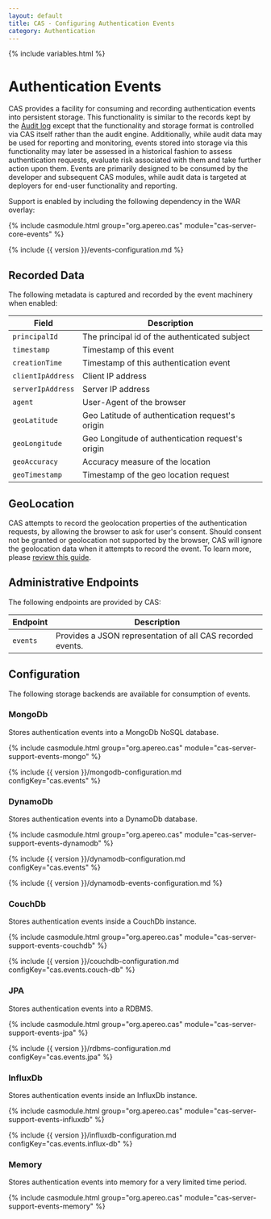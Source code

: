 ```yaml
---
layout: default
title: CAS - Configuring Authentication Events
category: Authentication
---
```

{% include variables.html %}

# Authentication Events

CAS provides a facility for consuming and recording authentication events into 
persistent storage. This functionality is similar to the records
kept by the [Audit log](Audits.html) except that the functionality and storage 
format is controlled via CAS itself rather than the audit engine.
Additionally, while audit data may be used for reporting and monitoring, events 
stored into storage via this functionality may later be assessed
in a historical fashion to assess authentication requests, evaluate risk 
associated with them and take further action upon them. Events are primarily
designed to be consumed by the developer and subsequent CAS modules, while 
audit data is targeted at deployers for end-user functionality and reporting.

Support is enabled by including the following dependency in the WAR overlay:

{% include casmodule.html group="org.apereo.cas" module="cas-server-core-events" %}

{% include {{ version }}/events-configuration.md %}

## Recorded Data

The following metadata is captured and recorded by the event machinery when enabled:

| Field                             | Description
|-----------------------------------|-----------------------------------------------------------------
| `principalId`                              | The principal id of the authenticated subject
| `timestamp`                                | Timestamp of this event
| `creationTime`                             | Timestamp of this authentication event
| `clientIpAddress`                          | Client IP address
| `serverIpAddress`                          | Server IP address
| `agent`                                    | User-Agent of the browser
| `geoLatitude`                              | Geo Latitude of authentication request's origin
| `geoLongitude`                             | Geo Longitude of authentication request's origin
| `geoAccuracy`                              | Accuracy measure of the location
| `geoTimestamp`                             | Timestamp of the geo location request

## GeoLocation

CAS attempts to record the geolocation properties of the authentication requests, by allowing 
the browser to ask for user's consent.  Should consent not be granted or geolocation 
not supported by the browser, CAS will ignore the geolocation data when it attempts to
record the event. To learn more, please [review this guide](GeoTracking-Authentication-Requests.html).

## Administrative Endpoints

The following endpoints are provided by CAS:
 
| Endpoint                 | Description
|--------------------------|------------------------------------------------
| `events`                 | Provides a JSON representation of all CAS recorded events.

## Configuration

The following storage backends are available for consumption of events.

### MongoDb

Stores authentication events into a MongoDb NoSQL database.

{% include casmodule.html group="org.apereo.cas" module="cas-server-support-events-mongo" %}

{% include {{ version }}/mongodb-configuration.md configKey="cas.events" %}

### DynamoDb

Stores authentication events into a DynamoDb database.

{% include casmodule.html group="org.apereo.cas" module="cas-server-support-events-dynamodb" %}

{% include {{ version }}/dynamodb-configuration.md configKey="cas.events" %}

{% include {{ version }}/dynamodb-events-configuration.md %}

### CouchDb

Stores authentication events inside a CouchDb instance.

{% include casmodule.html group="org.apereo.cas" module="cas-server-support-events-couchdb" %}

{% include {{ version }}/couchdb-configuration.md configKey="cas.events.couch-db" %}

### JPA

Stores authentication events into a RDBMS.

{% include casmodule.html group="org.apereo.cas" module="cas-server-support-events-jpa" %}

{% include {{ version }}/rdbms-configuration.md configKey="cas.events.jpa" %}

### InfluxDb

Stores authentication events inside an InfluxDb instance.

{% include casmodule.html group="org.apereo.cas" module="cas-server-support-events-influxdb" %}

{% include {{ version }}/influxdb-configuration.md configKey="cas.events.influx-db" %}

### Memory

Stores authentication events into memory for a very limited time period.

{% include casmodule.html group="org.apereo.cas" module="cas-server-support-events-memory" %}
